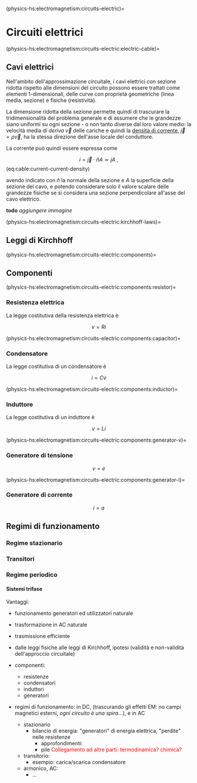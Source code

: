 (physics-hs:electromagnetism:circuits-electric)=
# Circuiti elettrici

(physics-hs:electromagnetism:circuits-electric:electric-cable)=
## Cavi elettrici
Nell'ambito dell'approssimazione circuitale, i cavi elettrici con sezione ridotta rispetto alle dimensioni del circuito possono essere trattati come elementi 1-dimensionali, delle curve con proprietà geometriche (linea media, sezione) e fisiche (resistività).

La dimensione ridotta della sezione permette quindi di trascurare la tridimensionalità del problema generale e di assumere che le grandezze siano uniformi su ogni sezione - o non tanto diverse dal loro valore medio: la velocità media *di deriva* $\vec{v}$ delle cariche e quindi la [densità di corrente](electric-current-density:def), $\vec{j} = \rho \vec{v}$, ha la stessa direzione dell'asse locale del conduttore.

La corrente può quindi essere espressa come

$$i = \vec{j} \cdot \hat{n} A \simeq j A \ ,$$ (eq:cable:current-current-density)

avendo indicato con $\hat{n}$ la normale della sezione e $A$ la superficie della sezione del cavo, e potendo considerare solo il valore scalare delle grandezze fisiche se si considera una sezione perpendicolare all'asse del cavo elettrico.

**todo** *aggiungere immagine*

(physics-hs:electromagnetism:circuits-electric:kirchhoff-laws)=
## Leggi di Kirchhoff

(physics-hs:electromagnetism:circuits-electric:components)=
## Componenti

(physics-hs:electromagnetism:circuits-electric:components:resistor)=
### Resistenza elettrica
La legge costitutiva della resistenza elettrica è

$$v = R i$$

(physics-hs:electromagnetism:circuits-electric:components:capacitor)=
### Condensatore
La legge costitutiva di un condensatore è

$$i = C \dot{v}$$

(physics-hs:electromagnetism:circuits-electric:components:inductor)=
### Induttore
La legge costitutiva di un induttore è

$$v = L \dot{i}$$

(physics-hs:electromagnetism:circuits-electric:components:generator-v)=
### Generatore di tensione

$$v = e$$

(physics-hs:electromagnetism:circuits-electric:components:generator-i)=
### Generatore di corrente

$$i = a$$


## Regimi di funzionamento
### Regime stazionario

### Transitori

### Regime periodico

#### Sistemi trifase
Vantaggi:
- funzionamento generatori ed utilizzatori naturale
- trasformazione in AC naturale
- trasmissione efficiente


- dalle leggi fisiche alle leggi di Kirchhoff, ipotesi (validità e non-validità dell'approccio circuitale)

- componenti:
  - resistenze
  - condensatori
  - induttori
  - generatori

- regimi di funzionamento: in DC, (trascurando gli effetti EM: no campi magnetici esterni, *ogni circuito è una spira*...), e in AC
  - stazionario
    - bilancio di energia: "generatori" di energia elettrica, "perdite" nelle resistenze
      - approfondimenti:
      - pile <span style="color:red"> Collegamento ad altre parti: termodinamica? chimica?</span>
  - transitorio:
    - esempio: carica/scarica condensatore
  - armonico, AC:
    - ... 
